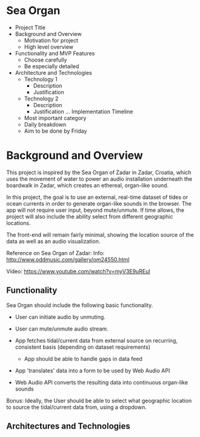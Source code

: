 # Sea Organ


* Project Title
* Background and Overview
    * Motivation for project
    * High level overview
* Functionality and MVP Features
    * Choose carefully
    * Be especially detailed
* Architecture and Technologies
    * Technology 1
        * Description
        * Justification
    * Technology 2
        * Description
        * Justification
    ...
Implementation Timeline
    * Most important category
    * Daily breakdown
    * Aim to be done by Friday
    
    
    
<h1>Background and Overview</h1>

This project is inspired by the Sea Organ of Zadar in Zadar, Croatia, which uses the movement of water to power an audio installation underneath the boardwalk in Zadar, which creates an ethereal, organ-like sound.

In this project, the goal is to use an external, real-time dataset of tides or ocean currents in order to generate organ-like sounds in the browser. The app will not require user input, beyond mute/unmute. If time allows, the project will also include the ability select from different geographic locations.

The front-end will remain fairly minimal, showing the location source of the data as well as an audio visualization.

Reference on Sea Organ of Zadar:
Info: http://www.oddmusic.com/gallery/om24550.html

Video: https://www.youtube.com/watch?v=myV3E9uREuI


<h2>Functionality</h2>

Sea Organ should include the following basic functionality.

* User can initiate audio by unmuting.

* User can mute/unmute audio stream.

* App fetches tidal/current data from external source on recurring, consistent basis (depending on dataset requirements)

   * App should be able to handle gaps in data feed

* App 'translates' data into a form to be used by Web Audio API

* Web Audio API converts the resulting data into continuous organ-like sounds

Bonus: Ideally, the User should be able to select what geographic location to source the tidal/current data from, using a dropdown.


<h2>Architectures and Technologies</h2>



